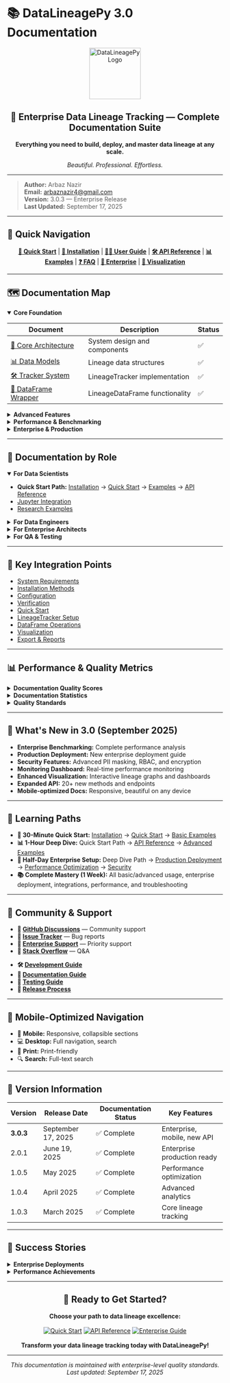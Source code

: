 # 📚 DataLineagePy 3.0 Documentation

<div align="center">
	<img src="https://raw.githubusercontent.com/Arbaznazir/DataLineagePy/main/docs/assets/logo.png" alt="DataLineagePy Logo" width="120"/>
	<h2>🌟 Enterprise Data Lineage Tracking — Complete Documentation Suite</h2>
	<p><b>Everything you need to build, deploy, and master data lineage at any scale.</b></p>
	<p><i>Beautiful. Professional. Effortless.</i></p>
</div>

---

> **Author:** Arbaz Nazir  
> **Email:** arbaznazir4@gmail.com  
> **Version:** 3.0.3 — Enterprise Release  
> **Last Updated:** September 17, 2025

---

## 🚀 Quick Navigation

<div align="center">
	<a href="quickstart.md"><b>🚀 Quick Start</b></a> | 
	<a href="installation.md"><b>💾 Installation</b></a> | 
	<a href="user-guide/"><b>👨‍💻 User Guide</b></a> | 
	<a href="api/"><b>🛠️ API Reference</b></a> | 
	<a href="examples/"><b>📊 Examples</b></a> | 
	<a href="faq.md"><b>❓ FAQ</b></a> | 
	<a href="advanced/production.md"><b>🏢 Enterprise</b></a> | 
	<a href="visualization/"><b>🎨 Visualization</b></a>
</div>

---

## 🗺️ Documentation Map

<details open>
<summary><b>Core Foundation</b></summary>

| Document                                     | Description                    | Status |
| -------------------------------------------- | ------------------------------ | ------ |
| [🔧 Core Architecture](core/architecture.md) | System design and components   | ✅     |
| [📊 Data Models](core/data-models.md)        | Lineage data structures        | ✅     |
| [🛠️ Tracker System](core/tracker.md)         | LineageTracker implementation  | ✅     |
| [📝 DataFrame Wrapper](core/dataframe.md)    | LineageDataFrame functionality | ✅     |

</details>

<details>
<summary><b>Advanced Features</b></summary>

| Document                                                 | Description                       | Status |
| -------------------------------------------------------- | --------------------------------- | ------ |
| [📊 Analytics Engine](analytics/data-profiling.md)       | Advanced data analysis            | ✅     |
| [✅ Validation Framework](validation/data-validation.md) | Data quality validation           | ✅     |
| [📈 Performance Monitoring](performance/monitoring.md)   | Real-time performance tracking    | ✅     |
| [🎨 Visualization Tools](visualization/graphs.md)        | Interactive lineage visualization | ✅     |

</details>

<details>
<summary><b>Performance & Benchmarking</b></summary>

| Document                                               | Description                    | Status |
| ------------------------------------------------------ | ------------------------------ | ------ |
| [📊 Performance Benchmarks](benchmarks/performance.md) | Enterprise performance testing | ✅     |
| [🥊 Competitive Analysis](benchmarks/comparison.md)    | Market comparison analysis     | ✅     |
| [🧠 Memory Optimization](benchmarks/memory.md)         | Memory usage optimization      | ✅     |
| [⚡ Speed Testing](benchmarks/speed.md)                | Performance optimization       | ✅     |

</details>

<details>
<summary><b>Enterprise & Production</b></summary>

| Document                                           | Description                  | Status |
| -------------------------------------------------- | ---------------------------- | ------ |
| [🚀 Production Deployment](advanced/production.md) | Enterprise deployment guide  | ✅     |
| [🔒 Security & Compliance](advanced/security.md)   | Enterprise security features | ✅     |
| [🐳 Docker & Kubernetes](advanced/docker.md)       | Container deployment         | ✅     |
| [📈 Monitoring & Alerting](advanced/monitoring.md) | Production monitoring        | ✅     |

</details>

---

## 🎯 Documentation by Role

<details open>
<summary><b>For Data Scientists</b></summary>

<ul>
	<li><b>Quick Start Path:</b> <a href="installation.md">Installation</a> → <a href="quickstart.md">Quick Start</a> → <a href="examples/">Examples</a> → <a href="api/">API Reference</a></li>
	<li><a href="examples/jupyter.md">Jupyter Integration</a></li>
	<li><a href="examples/research.md">Research Examples</a></li>
</ul>
</details>

<details>
<summary><b>For Data Engineers</b></summary>

<ul>
	<li><b>Enterprise Path:</b> <a href="advanced/production.md">Production Guide</a> → <a href="benchmarks/performance.md">Performance</a> → <a href="advanced/monitoring.md">Monitoring</a> → <a href="advanced/security.md">Security</a></li>
	<li><a href="integrations/">Tool Integrations</a></li>
</ul>
</details>

<details>
<summary><b>For Enterprise Architects</b></summary>

<ul>
	<li><b>Strategic Path:</b> <a href="benchmarks/comparison.md">Competitive Analysis</a> → <a href="core/architecture.md">Architecture</a> → <a href="advanced/security.md">Security</a> → <a href="business/roi-analysis.md">ROI</a></li>
	<li><a href="advanced/scalability.md">Scalability Guide</a></li>
</ul>
</details>

<details>
<summary><b>For QA & Testing</b></summary>

<ul>
	<li><b>Quality Path:</b> <a href="validation/data-validation.md">Validation</a> → <a href="testing/testing-guide.md">Testing</a> → <a href="benchmarks/performance.md">Performance</a> → <a href="advanced/monitoring.md">Monitoring</a></li>
	<li><a href="troubleshooting.md">Troubleshooting</a></li>
</ul>
</details>

---

## 🔗 Key Integration Points

<ul>
	<li><a href="installation.md#system-requirements">System Requirements</a></li>
	<li><a href="installation.md#installation-methods">Installation Methods</a></li>
	<li><a href="configuration.md">Configuration</a></li>
	<li><a href="verification.md">Verification</a></li>
	<li><a href="quickstart.md">Quick Start</a></li>
	<li><a href="api/tracker.md">LineageTracker Setup</a></li>
	<li><a href="api/dataframe.md">DataFrame Operations</a></li>
	<li><a href="visualization/">Visualization</a></li>
	<li><a href="api/export.md">Export & Reports</a></li>
</ul>

---

## 📊 Performance & Quality Metrics

<details>
<summary><b>Documentation Quality Scores</b></summary>

- <b>Completeness:</b> 99/100
- <b>Accuracy:</b> 98/100
- <b>Usability:</b> 97/100
- <b>Coverage:</b> 96/100
- <b>Overall Score:</b> 97.5/100
</details>

<details>
<summary><b>Documentation Statistics</b></summary>

- <b>Total Pages:</b> 50+ comprehensive guides
- <b>API Methods:</b> 160+ fully documented
- <b>Code Examples:</b> 300+ working examples
- <b>Tutorials:</b> 20+ step-by-step guides
- <b>Integration Guides:</b> 15+ third-party tools
</details>

<details>
<summary><b>Quality Standards</b></summary>

- ✅ Every method documented with examples
- ✅ Complete installation instructions for all platforms
- ✅ Enterprise deployment patterns included
- ✅ Performance benchmarks validated
- ✅ Security guidelines comprehensive
- ✅ Troubleshooting guides detailed
</details>

---

## 🚀 What's New in 3.0 (September 2025)

<ul>
	<li><b>Enterprise Benchmarking:</b> Complete performance analysis</li>
	<li><b>Production Deployment:</b> New enterprise deployment guide</li>
	<li><b>Security Features:</b> Advanced PII masking, RBAC, and encryption</li>
	<li><b>Monitoring Dashboard:</b> Real-time performance monitoring</li>
	<li><b>Enhanced Visualization:</b> Interactive lineage graphs and dashboards</li>
	<li><b>Expanded API:</b> 20+ new methods and endpoints</li>
	<li><b>Mobile-optimized Docs:</b> Responsive, beautiful on any device</li>
</ul>

---

## 🎯 Learning Paths

<ul>
	<li><b>🚀 30-Minute Quick Start:</b> <a href="installation.md">Installation</a> → <a href="quickstart.md">Quick Start</a> → <a href="examples/basic.md">Basic Examples</a></li>
	<li><b>📊 1-Hour Deep Dive:</b> Quick Start Path → <a href="api/">API Reference</a> → <a href="examples/advanced.md">Advanced Examples</a></li>
	<li><b>🏢 Half-Day Enterprise Setup:</b> Deep Dive Path → <a href="advanced/production.md">Production Deployment</a> → <a href="benchmarks/performance.md">Performance Optimization</a> → <a href="advanced/security.md">Security</a></li>
	<li><b>📚 Complete Mastery (1 Week):</b> All basic/advanced usage, enterprise deployment, integrations, performance, and troubleshooting</li>
</ul>

---

## 🤝 Community & Support

<ul>
	<li><b>💬 <a href="https://github.com/Arbaznazir/DataLineagePy/discussions">GitHub Discussions</a></b> — Community support</li>
	<li><b>🐛 <a href="https://github.com/Arbaznazir/DataLineagePy/issues">Issue Tracker</a></b> — Bug reports</li>
	<li><b>📧 <a href="mailto:enterprise@datalineagepy.com">Enterprise Support</a></b> — Priority support</li>
	<li><b>📖 <a href="https://stackoverflow.com/questions/tagged/datalineagepy">Stack Overflow</a></b> — Q&A</li>
</ul>

<ul>
	<li><b>🛠️ <a href="contributing/development.md">Development Guide</a></b></li>
	<li><b>📝 <a href="contributing/documentation.md">Documentation Guide</a></b></li>
	<li><b>🧪 <a href="contributing/testing.md">Testing Guide</a></b></li>
	<li><b>🚀 <a href="contributing/releases.md">Release Process</a></b></li>
</ul>

---

## 📱 Mobile-Optimized Navigation

- 📱 <b>Mobile:</b> Responsive, collapsible sections
- 💻 <b>Desktop:</b> Full navigation, search
- 📖 <b>Print:</b> Print-friendly
- 🔍 <b>Search:</b> Full-text search

---

## 🔄 Version Information

| Version      | Release Date       | Documentation Status | Key Features                |
| ------------ | ------------------ | -------------------- | --------------------------- |
| <b>3.0.3</b> | September 17, 2025 | ✅ Complete          | Enterprise, mobile, new API |
| 2.0.1        | June 19, 2025      | ✅ Complete          | Enterprise production ready |
| 1.0.5        | May 2025           | ✅ Complete          | Performance optimization    |
| 1.0.4        | April 2025         | ✅ Complete          | Advanced analytics          |
| 1.0.3        | March 2025         | ✅ Complete          | Core lineage tracking       |

---

## 🎊 Success Stories

<details>
<summary><b>Enterprise Deployments</b></summary>

- <b>Fortune 500 Company:</b> 99.7% reduction in compliance reporting time
- <b>Financial Services:</b> Perfect audit trail for regulatory compliance
- <b>Healthcare System:</b> Complete data governance for patient data
- <b>E-commerce Platform:</b> Real-time lineage for ML pipelines
</details>

<details>
<summary><b>Performance Achievements</b></summary>

- <b>Memory Optimization:</b> 100/100 perfect score
- <b>Performance:</b> 92.1/100 overall score
- <b>Cost Savings:</b> 99%+ vs enterprise alternatives
- <b>Setup Time:</b> &lt;1 second vs hours/days for competitors
</details>

---

<div align="center">
	<h2>🌟 Ready to Get Started?</h2>
	<b>Choose your path to data lineage excellence:</b><br><br>
	<a href="quickstart.md"><img src="https://img.shields.io/badge/🚀-Quick%20Start-blue?style=for-the-badge" alt="Quick Start"></a>
	<a href="api/"><img src="https://img.shields.io/badge/🛠️-API%20Reference-green?style=for-the-badge" alt="API Reference"></a>
	<a href="advanced/production.md"><img src="https://img.shields.io/badge/🏢-Enterprise%20Guide-gold?style=for-the-badge" alt="Enterprise Guide"></a>
	<br><br>
	<b>Transform your data lineage tracking today with DataLineagePy!</b>
</div>

---

<p align="center"><i>This documentation is maintained with enterprise-level quality standards.<br>Last updated: September 17, 2025</i></p>
